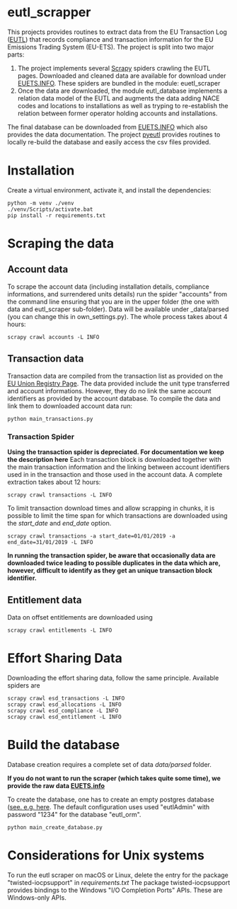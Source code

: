 # eutl_scrapper

This projects provides routines to extract data from the EU Transaction Log ([EUTL](https://ec.europa.eu/clima/ets/)) that records compliance and transaction information for the EU Emissions Trading System (EU-ETS). The project is split into two major parts:

1. The project implements several [Scrapy](https://scrapy.org/) spiders crawling the EUTL pages. Downloaded and cleaned data are available for download under [EUETS.INFO](https://euets.info). These spiders are bundled in the module: euetl_scraper
2. Once the data are downloaded, the module eutl_database implements a relation data model of the EUTL and augments the data adding NACE codes and locations to installations as well as tryping to re-establish the relation between former operator holding accounts and installations.

The final database can be downloaded from [EUETS.INFO](https://euets.info/) which also provides the data documentation. The project [pyeutl](https://github.com/jabrell/pyeutl) provides routines to locally re-build the database and easily access the csv files provided. 

# Installation

Create a virtual environment, activate it, and install the dependencies:

```
python -m venv ./venv
./venv/Scripts/activate.bat
pip install -r requirements.txt
```

# Scraping the data

## Account data

To scrape the account data (including installation details, compliance informations, and surrendered units details) run the spider "accounts" from the command line ensuring that you are in the upper folder (the one with data and eutl_scraper sub-folder). Data will be available under \_data/parsed (you can change this in own_settings.py). The whole process takes about 4 hours:

```
scrapy crawl accounts -L INFO
```

## Transaction data
Transaction data are compiled from the transaction list as provided on the [EU Union Registry Page](https://ec.europa.eu/clima/eu-action/eu-emissions-trading-system-eu-ets/union-registry_en#tab-0-1). The data provided include the unit type transferred and account informations. However, they do no link the same account identifiers as provided by the account database. To compile the data and link them to downloaded account data run:

```
python main_transactions.py
```

### Transaction Spider

**Using the transaction spider is depreciated. For documentation we keep the description here**
Each transaction block is downloaded together with the main transaction information and the linking between account identifiers used in in the transaction and those used in the account data. A complete extraction takes about 12 hours:

```
scrapy crawl transactions -L INFO
```

To limit transaction download times and allow scrapping in chunks, it is possible to limit the time span for which transactions are downloaded using the _start_date_ and _end_date_ option.

```
scrapy crawl transactions -a start_date=01/01/2019 -a end_date=31/01/2019 -L INFO
```

**In running the transaction spider, be aware that occasionally data are downloaded twice leading to possible duplicates in the data which are, however, difficult to identify as they get an unique transaction block identifier.**

## Entitlement data
Data on offset entitlements are downloaded using 
```
scrapy crawl entitlements -L INFO
```

# Effort Sharing Data
Downloading the effort sharing data, follow the same principle. Available spiders are
```
scrapy crawl esd_transactions -L INFO
scrapy crawl esd_allocations -L INFO
scrapy crawl esd_compliance -L INFO
scrapy crawl esd_entitlement -L INFO
```

# Build the database

Database creation requires a complete set of data *data/parsed* folder. 

**If you do not want to run the scraper (which takes quite some time), we provide the raw data [EUETS.info](https://euets.info/download/)**

To create the database, one has to create an empty postgres database ([see. e.g. here](https://www.postgresqltutorial.com/postgresql-administration/postgresql-create-database/]). The default configuration uses used "eutlAdmin" with password "1234" for the database "eutl_orm".

```
python main_create_database.py
```

# Considerations for Unix systems

To run the eutl scraper on macOS or Linux, delete the entry for the package "twisted-iocpsupport" in *requirements.txt*
The package twisted-iocpsupport provides bindings to the Windows "I/O Completion Ports" APIs. These are Windows-only APIs.
